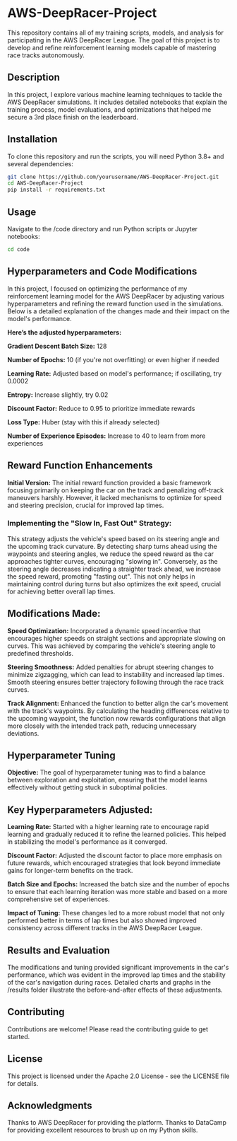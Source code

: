 # AWS-DeepRacer-Project
This repository contains all of my training scripts, models, and analysis for participating in the AWS DeepRacer League. The goal of this project is to develop and refine reinforcement learning models capable of mastering race tracks autonomously.

## Description

In this project, I explore various machine learning techniques to tackle the AWS DeepRacer simulations. It includes detailed notebooks that explain the training process, model evaluations, and optimizations that helped me secure a 3rd place finish on the leaderboard.

## Installation

To clone this repository and run the scripts, you will need Python 3.8+ and several dependencies:

```bash
git clone https://github.com/yourusername/AWS-DeepRacer-Project.git
cd AWS-DeepRacer-Project
pip install -r requirements.txt 
```

## Usage
Navigate to the /code directory and run Python scripts or Jupyter notebooks:

```bash
cd code
```

## Hyperparameters and Code Modifications
In this project, I focused on optimizing the performance of my reinforcement learning model for the AWS DeepRacer by adjusting various hyperparameters and refining the reward function used in the simulations. Below is a detailed explanation of the changes made and their impact on the model's performance.

**Here’s the adjusted hyperparameters:**

  **Gradient Descent Batch Size:** 128

  **Number of Epochs:** 10 (if you're not overfitting) or even higher if needed 

  **Learning Rate:** Adjusted based on model's performance; if oscillating, try 0.0002

  **Entropy:** Increase slightly, try 0.02

  **Discount Factor:** Reduce to 0.95 to prioritize immediate rewards

  **Loss Type:** Huber (stay with this if already selected)

  **Number of Experience Episodes:** Increase to 40 to learn from more experiences

## Reward Function Enhancements
**Initial Version:**
The initial reward function provided a basic framework focusing primarily on keeping the car on the track and penalizing off-track maneuvers harshly. However, it lacked mechanisms to optimize for speed and steering precision, crucial for improved lap times.

### Implementing the "Slow In, Fast Out" Strategy:
This strategy adjusts the vehicle's speed based on its steering angle and the upcoming track curvature.
By detecting sharp turns ahead using the waypoints and steering angles, we reduce the speed reward as the car approaches tighter curves, encouraging "slowing in". Conversely, as the steering angle decreases indicating a straighter track ahead, we increase the speed reward, promoting "fasting out". This not only helps in maintaining control during turns but also optimizes the exit speed, crucial for achieving better overall lap times.

## Modifications Made:
**Speed Optimization:** Incorporated a dynamic speed incentive that encourages higher speeds on straight sections and appropriate slowing on curves. This was achieved by comparing the vehicle's steering angle to predefined thresholds.

**Steering Smoothness:** Added penalties for abrupt steering changes to minimize zigzagging, which can lead to instability and increased lap times. Smooth steering ensures better trajectory following through the race track curves.

**Track Alignment:** Enhanced the function to better align the car's movement with the track's waypoints. By calculating the heading differences relative to the upcoming waypoint, the function now rewards configurations that align more closely with the intended track path, reducing unnecessary deviations.

## Hyperparameter Tuning
**Objective:**
The goal of hyperparameter tuning was to find a balance between exploration and exploitation, ensuring that the model learns effectively without getting stuck in suboptimal policies.

## Key Hyperparameters Adjusted:

**Learning Rate:** Started with a higher learning rate to encourage rapid learning and gradually reduced it to refine the learned policies. This helped in stabilizing the model's performance as it converged.

**Discount Factor:** Adjusted the discount factor to place more emphasis on future rewards, which encouraged strategies that look beyond immediate gains for longer-term benefits on the track.

**Batch Size and Epochs:** Increased the batch size and the number of epochs to ensure that each learning iteration was more stable and based on a more comprehensive set of experiences.

**Impact of Tuning:**
These changes led to a more robust model that not only performed better in terms of lap times but also showed improved consistency across different tracks in the AWS DeepRacer League.


## Results and Evaluation
The modifications and tuning provided significant improvements in the car's performance, which was evident in the improved lap times and the stability of the car's navigation during races. Detailed charts and graphs in the /results folder illustrate the before-and-after effects of these adjustments.

## Contributing
Contributions are welcome! Please read the contributing guide to get started.

## License
This project is licensed under the Apache 2.0 License - see the LICENSE file for details.

## Acknowledgments
Thanks to AWS DeepRacer for providing the platform.
Thanks to DataCamp for providing excellent resources to brush up on my Python skills.
